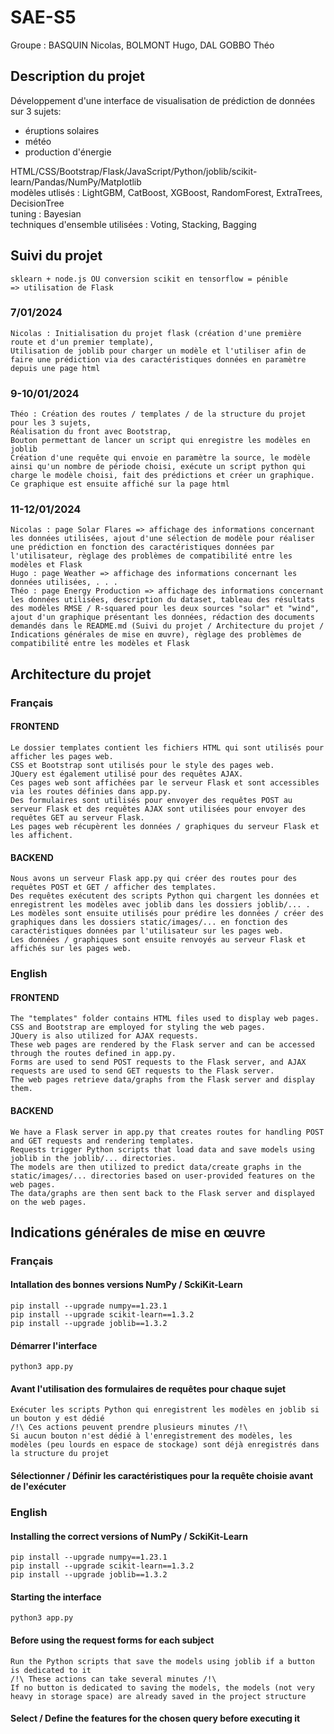 # SAE-S5
Groupe : BASQUIN Nicolas, BOLMONT Hugo, DAL GOBBO Théo

## Description du projet
Développement d'une interface de visualisation de prédiction de données sur 3 sujets:
<ul><li>éruptions solaires</li><li>météo</li><li>production d'énergie</li></ul>
HTML/CSS/Bootstrap/Flask/JavaScript/Python/joblib/scikit-learn/Pandas/NumPy/Matplotlib
<br> modèles utlisés : LightGBM, CatBoost, XGBoost, RandomForest, ExtraTrees, DecisionTree
<br> tuning : Bayesian
<br> techniques d'ensemble utilisées : Voting, Stacking, Bagging

## Suivi du projet
    sklearn + node.js OU conversion scikit en tensorflow = pénible
    => utilisation de Flask

### 7/01/2024
    Nicolas : Initialisation du projet flask (création d'une première route et d'un premier template),
    Utilisation de joblib pour charger un modèle et l'utiliser afin de faire une prédiction via des caractéristiques données en paramètre depuis une page html

### 9-10/01/2024
    Théo : Création des routes / templates / de la structure du projet pour les 3 sujets,
    Réalisation du front avec Bootstrap,
    Bouton permettant de lancer un script qui enregistre les modèles en joblib
    Création d'une requête qui envoie en paramètre la source, le modèle ainsi qu'un nombre de période choisi, exécute un script python qui charge le modèle choisi, fait des prédictions et créer un graphique. Ce graphique est ensuite affiché sur la page html

### 11-12/01/2024
    Nicolas : page Solar Flares => affichage des informations concernant les données utilisées, ajout d'une sélection de modèle pour réaliser une prédiction en fonction des caractéristiques données par l'utilisateur, règlage des problèmes de compatibilité entre les modèles et Flask
    Hugo : page Weather => affichage des informations concernant les données utilisées, . . .
    Théo : page Energy Production => affichage des informations concernant les données utilisées, description du dataset, tableau des résultats des modèles RMSE / R-squared pour les deux sources "solar" et "wind", ajout d'un graphique présentant les données, rédaction des documents demandés dans le README.md (Suivi du projet / Architecture du projet / Indications générales de mise en œuvre), règlage des problèmes de compatibilité entre les modèles et Flask

## Architecture du projet
### Français
#### FRONTEND
    Le dossier templates contient les fichiers HTML qui sont utilisés pour afficher les pages web.
    CSS et Bootstrap sont utilisés pour le style des pages web.
    JQuery est également utilisé pour des requêtes AJAX.
    Ces pages web sont affichées par le serveur Flask et sont accessibles via les routes définies dans app.py.
    Des formulaires sont utilisés pour envoyer des requêtes POST au serveur Flask et des requêtes AJAX sont utilisées pour envoyer des requêtes GET au serveur Flask.
    Les pages web récupèrent les données / graphiques du serveur Flask et les affichent.
#### BACKEND
    Nous avons un serveur Flask app.py qui créer des routes pour des requêtes POST et GET / afficher des templates.
    Des requêtes exécutent des scripts Python qui chargent les données et enregistrent les modèles avec joblib dans les dossiers joblib/... .
    Les modèles sont ensuite utilisés pour prédire les données / créer des graphiques dans les dossiers static/images/... en fonction des caractéristiques données par l'utilisateur sur les pages web.
    Les données / graphiques sont ensuite renvoyés au serveur Flask et affichés sur les pages web.

### English
#### FRONTEND
    The "templates" folder contains HTML files used to display web pages.
    CSS and Bootstrap are employed for styling the web pages.
    JQuery is also utilized for AJAX requests.
    These web pages are rendered by the Flask server and can be accessed through the routes defined in app.py.
    Forms are used to send POST requests to the Flask server, and AJAX requests are used to send GET requests to the Flask server.
    The web pages retrieve data/graphs from the Flask server and display them.
#### BACKEND
    We have a Flask server in app.py that creates routes for handling POST and GET requests and rendering templates.
    Requests trigger Python scripts that load data and save models using joblib in the joblib/... directories.
    The models are then utilized to predict data/create graphs in the static/images/... directories based on user-provided features on the web pages.
    The data/graphs are then sent back to the Flask server and displayed on the web pages.

## Indications générales de mise en œuvre
### Français
#### Intallation des bonnes versions NumPy / SckiKit-Learn
    pip install --upgrade numpy==1.23.1
    pip install --upgrade scikit-learn==1.3.2
    pip install --upgrade joblib==1.3.2

#### Démarrer l'interface
    python3 app.py
#### Avant l'utilisation des formulaires de requêtes pour chaque sujet
    Exécuter les scripts Python qui enregistrent les modèles en joblib si un bouton y est dédié
    /!\ Ces actions peuvent prendre plusieurs minutes /!\
    Si aucun bouton n'est dédié à l'enregistrement des modèles, les modèles (peu lourds en espace de stockage) sont déjà enregistrés dans la structure du projet
#### Sélectionner / Définir les caractéristiques pour la requête choisie avant de l'exécuter

### English
#### Installing the correct versions of NumPy / SckiKit-Learn
    pip install --upgrade numpy==1.23.1
    pip install --upgrade scikit-learn==1.3.2
    pip install --upgrade joblib==1.3.2
#### Starting the interface
    python3 app.py
#### Before using the request forms for each subject
    Run the Python scripts that save the models using joblib if a button is dedicated to it
    /!\ These actions can take several minutes /!\
    If no button is dedicated to saving the models, the models (not very heavy in storage space) are already saved in the project structure
#### Select / Define the features for the chosen query before executing it